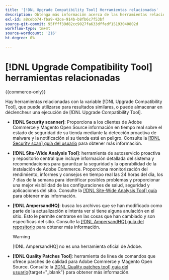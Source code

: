 ```yaml
---
title: '[!DNL Upgrade Compatibility Tool] Herramientas relacionadas'
description: Obtenga más información acerca de las herramientas relacionadas con [!DNL Upgrade Compatibility Tool] en el proyecto de Adobe Commerce.
exl-id: a8cebb74-fba9-42ce-914b-b8fb6c7f53bf
source-git-commit: 95ffff39d82cc9027fa633dffedf15193040802d
workflow-type: tm+mt
source-wordcount: '216'
ht-degree: 0%

---
```


# [!DNL Upgrade Compatibility Tool] herramientas relacionadas

{{commerce-only}}

Hay herramientas relacionadas con la variable [!DNL Upgrade Compatibility Tool], que puede utilizarse para resultados similares, o puede almacenar en déclencheur una ejecución de [!DNL Upgrade Compatibility Tool].

- **[!DNL Security scanner]**: Proporciona a los clientes de Adobe Commerce y Magento Open Source información en tiempo real sobre el estado de seguridad de su tienda mediante la detección proactiva de malware y la notificación si su tienda está en peligro. Consulte la [[!DNL Security scan] guía del usuario](https://docs.magento.com/user-guide/magento/security-scan.html) para obtener más información.

- **[!DNL Site-Wide Analysis Tool]**: herramienta de autoservicio proactiva y repositorio central que incluye información detallada del sistema y recomendaciones para garantizar la seguridad y la operabilidad de la instalación de Adobe Commerce. Proporciona monitorización del rendimiento, informes y consejos en tiempo real las 24 horas del día, los 7 días de la semana para identificar posibles problemas y proporcionar una mejor visibilidad de las configuraciones de salud, seguridad y aplicaciones del sitio. Consulte la [[!DNL Site-Wide Analysis Tool] guía](../../tools/site-wide-analysis-tool/intro.md) para obtener más información.

- **[!DNL AmpersandHQ]**: busca los archivos que se han modificado como parte de la actualización e intenta ver si tiene alguna anulación en el sitio. Esto le permite centrarse en las cosas que han cambiado y son específicas del sitio. Consulte la [[!DNL AmpersandHQ] guía del repositorio](https://github.com/AmpersandHQ) para obtener más información.

   >[!WARNING]
   >
   >[!DNL AmpersandHQ] no es una herramienta oficial de Adobe.

- **[!DNL Quality Patches Tool]**: herramienta de línea de comandos que ofrece parches de calidad para Adobe Commerce y Magento Open Source. Consulte la [[!DNL Quality patches tool] guía del usuario](https://experienceleague.adobe.com/tools/commerce-quality-patches/index.html){target="_blank"} para obtener más información.
